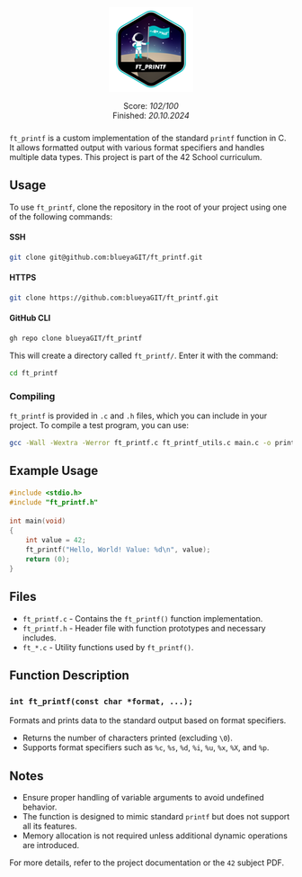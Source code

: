 <p align="center">
  <img src="https://github.com/blueyaGIT/blueyaGIT/blob/master/42_badges/ft_printfe.png?raw=true" alt="printf"/>
</p>

<p align="center">
  Score: <i>102/100</i><br>
  Finished: <i>20.10.2024</i><br>
</p>

###

`ft_printf` is a custom implementation of the standard `printf` function in C. It allows formatted output with various format specifiers and handles multiple data types. This project is part of the 42 School curriculum.

## Usage

To use `ft_printf`, clone the repository in the root of your project using one of the following commands:

#### SSH
```bash
git clone git@github.com:blueyaGIT/ft_printf.git
```
#### HTTPS
```bash
git clone https://github.com:blueyaGIT/ft_printf.git
```
#### GitHub CLI
```bash
gh repo clone blueyaGIT/ft_printf
```
This will create a directory called `ft_printf/`. Enter it with the command:

```bash
cd ft_printf
```

### Compiling

`ft_printf` is provided in `.c` and `.h` files, which you can include in your project. To compile a test program, you can use:

```bash
gcc -Wall -Wextra -Werror ft_printf.c ft_printf_utils.c main.c -o printf
```

## Example Usage

```c
#include <stdio.h>
#include "ft_printf.h"

int main(void)
{
    int value = 42;
    ft_printf("Hello, World! Value: %d\n", value);
    return (0);
}
```

## Files

- `ft_printf.c` - Contains the `ft_printf()` function implementation.
- `ft_printf.h` - Header file with function prototypes and necessary includes.
- `ft_*.c` - Utility functions used by `ft_printf()`.

## Function Description

### `int ft_printf(const char *format, ...);`
Formats and prints data to the standard output based on format specifiers.

- Returns the number of characters printed (excluding `\0`).
- Supports format specifiers such as `%c`, `%s`, `%d`, `%i`, `%u`, `%x`, `%X`, and `%p`.

## Notes

- Ensure proper handling of variable arguments to avoid undefined behavior.
- The function is designed to mimic standard `printf` but does not support all its features.
- Memory allocation is not required unless additional dynamic operations are introduced.

For more details, refer to the project documentation or the `42` subject PDF.